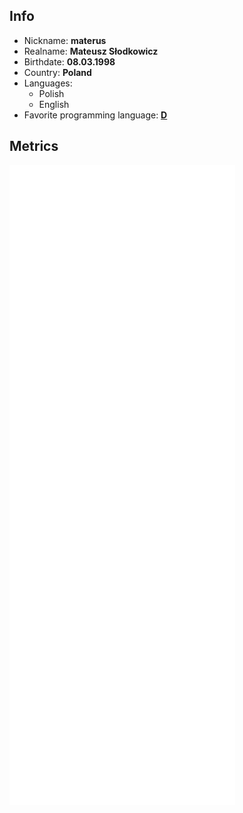 ## Info

* Nickname: **materus** 
* Realname: **Mateusz Słodkowicz**
* Birthdate: **08.03.1998**
* Country: **Poland**
* Languages:
    * Polish
    * English 
* Favorite programming language: [**D**](https://dlang.org)

## Metrics

![Metrics](/github-metrics.svg)
